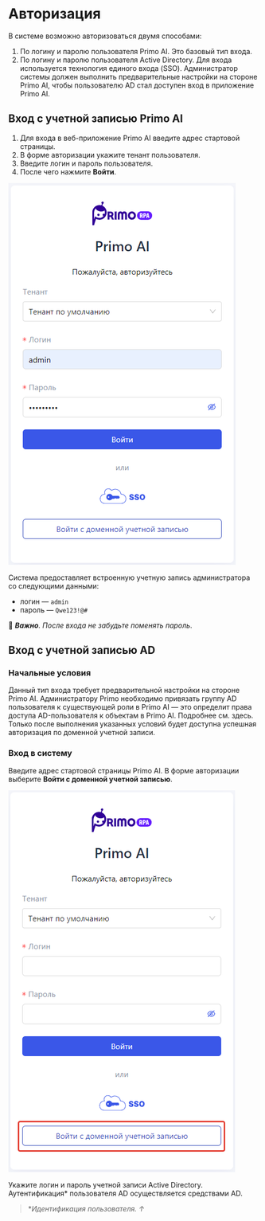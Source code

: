# Авторизация

В системе возможно авторизоваться двумя способами:
1. По логину и паролю пользователя Primo AI. Это базовый тип входа. 
2. По логину и паролю пользователя Active Directory. Для входа используется технология единого входа (SSO). Администратор системы должен выполнить предварительные настройки на стороне Primo AI, чтобы пользователю AD стал доступен вход в приложение Primo AI.


## Вход с учетной записью Primo AI

1. Для входа в веб-приложение Primo AI введите адрес стартовой страницы.
2. В форме авторизации укажите тенант пользователя.
3. Введите логин и пароль пользователя.
4. После чего нажмите **Войти**.

![](</primo-ai/images/authorization.png>)

Система предоставляет встроенную учетную запись администратора со следующими данными:
* логин — `admin`
* пароль — `Qwe123!@#`

:small_orange_diamond: ***Важно**. После входа не забудьте поменять пароль*.


## Вход с учетной записью AD

### Начальные условия
Данный тип входа требует предварительной настройки на стороне Primo AI. Администратору Primo необходимо привязать группу AD пользователя к существующей роли в Primo AI — это определит права доступа AD-пользователя к объектам в Primo AI. Подробнее см. здесь. Только после выполнения указанных условий будет доступна успешная авторизация по доменной учетной записи.

### Вход в систему
Введите адрес стартовой страницы Primo AI. В форме авторизации выберите **Войти с доменной учетной записью**.

![](</primo-ai/images/authorization-2.png>)

Укажите логин и пароль учетной записи Active Directory. Аутентификация* пользователя AD осуществляется средствами AD.


> \**Идентификация пользователя. ↑*




